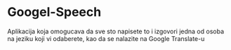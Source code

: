 # Googel-Speech
Aplikacija koja omogucava da sve sto napisete to i izgovori jedna od osoba na jeziku koji vi odaberete, kao da se nalazite na Google Translate-u
